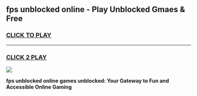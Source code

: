 
## fps unblocked online - Play Unblocked Gmaes & Free
<h3>
<a href="https://news.freeplayer.one?title=fps_unblocked_online&ref=23F">CLICK TO PLAY</a></h3>
<hr>

<h3>
<a href="https://news.freeplayer.one?title=fps_unblocked_online&ref=23F">CLICK 2 PLAY</a>
  
</h3>

<a href="https://news.freeplayer.one?title=fps_unblocked_online&ref=23F/"><img src="https://clearcache.store/games.png"></a>


**fps unblocked online games unblocked: Your Gateway to Fun and Accessible Online Gaming**
